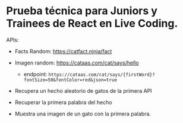 # Prueba técnica para Juniors y Trainees de React en Live Coding.

APIs:

- Facts Random: https://catfact.ninja/fact
- Imagen random: https://cataas.com/cat/says/hello

  - endpoint: `https://cataas.com/cat/says/{firstWord}?fontSize=50&fontColor=red&json=true`

- Recupera un hecho aleatorio de gatos de la primera API
- Recuperar la primera palabra del hecho
- Muestra una imagen de un gato con la primera palabra.
